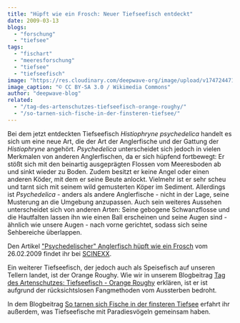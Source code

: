 ```yaml
---
title: "Hüpft wie ein Frosch: Neuer Tiefseefisch entdeckt"
date: 2009-03-13
blogs: 
  - "forschung"
  - "tiefsee"
tags: 
  - "fischart"
  - "meeresforschung"
  - "tiefsee"
  - "tiefseefisch"
image: "https://res.cloudinary.com/deepwave-org/image/upload/v1747244719/deepwave.org/Psychedelic_frogfish_08Am7A1b.jpg"
image_caption: "© CC BY-SA 3.0 / Wikimedia Commons"
author: "deepwave-blog"
related: 
  - "/tag-des-artenschutzes-tiefseefisch-orange-roughy/"
  - "/so-tarnen-sich-fische-in-der-finsteren-tiefsee/"
---
```


Bei dem jetzt entdeckten Tiefseefisch _Histiophryne psychedelica_ handelt es sich um eine neue Art, die der Art der Anglerfische und der Gattung der _Histiophryne_ angehört. _Psychedelica_ unterscheidet sich jedoch in vielen Merkmalen von anderen Anglerfischen, da er sich hüpfend fortbewegt: Er stößt sich mit den beinartig ausgeprägten Flossen vom Meeresboden ab und sinkt wieder zu Boden. Zudem besitzt er keine Angel oder einen anderen Köder, mit dem er seine Beute anlockt. Vielmehr ist er sehr scheu und tarnt sich mit seinem wild gemusterten Köper im Sediment. Allerdings ist _Psychedelica_ - anders als andere Anglerfische - nicht in der Lage, seine Musterung an die Umgebung anzupassen. Auch sein weiteres Aussehen unterscheidet sich von anderen Arten: Seine gebogene Schwanzflosse und die Hautfalten lassen ihn wie einen Ball erscheinen und seine Augen sind - ähnlich wie unsere Augen - nach vorne gerichtet, sodass sich seine Sehbereiche überlappen.

Den Artikel ["Psychedelischer" Anglerfisch hüpft wie ein Frosch](https://www.scinexx.de/news/geowissen/psychedelischer-anglerfisch-huepft-wie-ein-frosch/) vom 26.02.2009 findet ihr bei [SCINEXX](https://www.scinexx.de/).

Ein weiterer Tiefseefisch, der jedoch auch als Speisefisch auf unseren Tellern landet, ist der Orange Roughy. Wie wir in unserem Blogbeitrag [Tag des Artenschutzes: Tiefseefisch - Orange Roughy](https://www.deepwave.org/tag-des-artenschutzes-tiefseefisch-orange-roughy/) erklären, ist er ist aufgrund der rücksichtslosen Fangmethoden vom Aussterben bedroht.

In dem Blogbeitrag [So tarnen sich Fische in der finsteren Tiefsee](https://www.deepwave.org/so-tarnen-sich-fische-in-der-finsteren-tiefsee/) erfahrt ihr außerdem, was Tiefseefische mit Paradiesvögeln gemeinsam haben.
